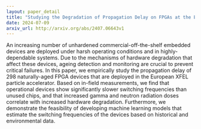```yaml
---
layout: paper_detail
title: "Studying the Degradation of Propagation Delay on FPGAs at the European XFEL"
date: 2024-07-09
arxiv_url: http://arxiv.org/abs/2407.06643v1
---
```


An increasing number of unhardened commercial-off-the-shelf embedded devices are deployed under harsh operating conditions and in highly-dependable systems. Due to the mechanisms of hardware degradation that affect these devices, ageing detection and monitoring are crucial to prevent critical failures. In this paper, we empirically study the propagation delay of 298 naturally-aged FPGA devices that are deployed in the European XFEL particle accelerator. Based on in-field measurements, we find that operational devices show significantly slower switching frequencies than unused chips, and that increased gamma and neutron radiation doses correlate with increased hardware degradation. Furthermore, we demonstrate the feasibility of developing machine learning models that estimate the switching frequencies of the devices based on historical and environmental data.
